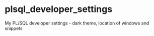 # plsql_developer_settings
My PL/SQL developer settings - dark theme, location of windows and snippets
